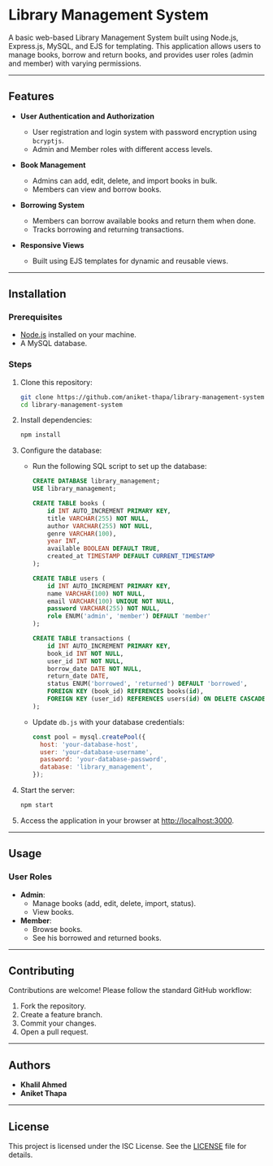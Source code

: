 # Library Management System

A basic web-based Library Management System built using Node.js, Express.js, MySQL, and EJS for templating. This application allows users to manage books, borrow and return books, and provides user roles (admin and member) with varying permissions.

---

## Features

- **User Authentication and Authorization**

  - User registration and login system with password encryption using `bcryptjs`.
  - Admin and Member roles with different access levels.

- **Book Management**

  - Admins can add, edit, delete, and import books in bulk.
  - Members can view and borrow books.

- **Borrowing System**

  - Members can borrow available books and return them when done.
  - Tracks borrowing and returning transactions.

- **Responsive Views**
  - Built using EJS templates for dynamic and reusable views.

---

## Installation

### Prerequisites

- [Node.js](https://nodejs.org/) installed on your machine.
- A MySQL database.

### Steps

1. Clone this repository:

   ```bash
   git clone https://github.com/aniket-thapa/library-management-system.git
   cd library-management-system
   ```

2. Install dependencies:

   ```bash
   npm install
   ```

3. Configure the database:

   - Run the following SQL script to set up the database:

     ```sql
     CREATE DATABASE library_management;
     USE library_management;

     CREATE TABLE books (
         id INT AUTO_INCREMENT PRIMARY KEY,
         title VARCHAR(255) NOT NULL,
         author VARCHAR(255) NOT NULL,
         genre VARCHAR(100),
         year INT,
         available BOOLEAN DEFAULT TRUE,
         created_at TIMESTAMP DEFAULT CURRENT_TIMESTAMP
     );

     CREATE TABLE users (
         id INT AUTO_INCREMENT PRIMARY KEY,
         name VARCHAR(100) NOT NULL,
         email VARCHAR(100) UNIQUE NOT NULL,
         password VARCHAR(255) NOT NULL,
         role ENUM('admin', 'member') DEFAULT 'member'
     );

     CREATE TABLE transactions (
         id INT AUTO_INCREMENT PRIMARY KEY,
         book_id INT NOT NULL,
         user_id INT NOT NULL,
         borrow_date DATE NOT NULL,
         return_date DATE,
         status ENUM('borrowed', 'returned') DEFAULT 'borrowed',
         FOREIGN KEY (book_id) REFERENCES books(id),
         FOREIGN KEY (user_id) REFERENCES users(id) ON DELETE CASCADE
     );
     ```

   - Update `db.js` with your database credentials:
     ```javascript
     const pool = mysql.createPool({
       host: 'your-database-host',
       user: 'your-database-username',
       password: 'your-database-password',
       database: 'library_management',
     });
     ```

4. Start the server:

   ```bash
   npm start
   ```

5. Access the application in your browser at [http://localhost:3000](http://localhost:3000).

---

## Usage

### User Roles

- **Admin**:
  - Manage books (add, edit, delete, import, status).
  - View books.
- **Member**:
  - Browse books.
  - See his borrowed and returned books.

---

## Contributing

Contributions are welcome! Please follow the standard GitHub workflow:

1. Fork the repository.
2. Create a feature branch.
3. Commit your changes.
4. Open a pull request.

---

## Authors

- **Khalil Ahmed**
- **Aniket Thapa**

---

## License

This project is licensed under the ISC License. See the [LICENSE](LICENSE) file for details.
